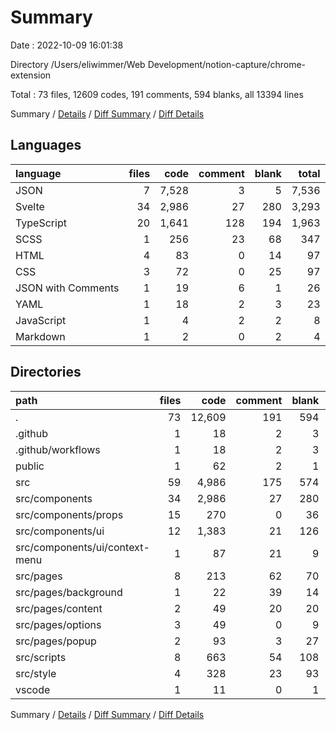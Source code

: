 # Summary

Date : 2022-10-09 16:01:38

Directory /Users/eliwimmer/Web Development/notion-capture/chrome-extension

Total : 73 files,  12609 codes, 191 comments, 594 blanks, all 13394 lines

Summary / [Details](details.md) / [Diff Summary](diff.md) / [Diff Details](diff-details.md)

## Languages
| language | files | code | comment | blank | total |
| :--- | ---: | ---: | ---: | ---: | ---: |
| JSON | 7 | 7,528 | 3 | 5 | 7,536 |
| Svelte | 34 | 2,986 | 27 | 280 | 3,293 |
| TypeScript | 20 | 1,641 | 128 | 194 | 1,963 |
| SCSS | 1 | 256 | 23 | 68 | 347 |
| HTML | 4 | 83 | 0 | 14 | 97 |
| CSS | 3 | 72 | 0 | 25 | 97 |
| JSON with Comments | 1 | 19 | 6 | 1 | 26 |
| YAML | 1 | 18 | 2 | 3 | 23 |
| JavaScript | 1 | 4 | 2 | 2 | 8 |
| Markdown | 1 | 2 | 0 | 2 | 4 |

## Directories
| path | files | code | comment | blank | total |
| :--- | ---: | ---: | ---: | ---: | ---: |
| . | 73 | 12,609 | 191 | 594 | 13,394 |
| .github | 1 | 18 | 2 | 3 | 23 |
| .github/workflows | 1 | 18 | 2 | 3 | 23 |
| public | 1 | 62 | 2 | 1 | 65 |
| src | 59 | 4,986 | 175 | 574 | 5,735 |
| src/components | 34 | 2,986 | 27 | 280 | 3,293 |
| src/components/props | 15 | 270 | 0 | 36 | 306 |
| src/components/ui | 12 | 1,383 | 21 | 126 | 1,530 |
| src/components/ui/context-menu | 1 | 87 | 21 | 9 | 117 |
| src/pages | 8 | 213 | 62 | 70 | 345 |
| src/pages/background | 1 | 22 | 39 | 14 | 75 |
| src/pages/content | 2 | 49 | 20 | 20 | 89 |
| src/pages/options | 3 | 49 | 0 | 9 | 58 |
| src/pages/popup | 2 | 93 | 3 | 27 | 123 |
| src/scripts | 8 | 663 | 54 | 108 | 825 |
| src/style | 4 | 328 | 23 | 93 | 444 |
| vscode | 1 | 11 | 0 | 1 | 12 |

Summary / [Details](details.md) / [Diff Summary](diff.md) / [Diff Details](diff-details.md)
